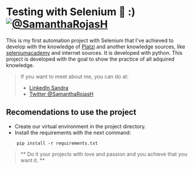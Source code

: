 # Testing with Selenium 💚 :) [![@SamanthaRojasH](https://i.imgur.com/skj3q6L.png?2 "@SamanthaRojasH")](https://i.imgur.com/skj3q6L.png?2 "@SamanthaRojasH")

This is my first automation project with Selenium that I've achieved to develop with the knowledge of [Platzi](https://platzi.com/ "Platzi") and another knowledge sources, like [seleniumacademy](https://www.seleniumacademy.net/ "seleniumacademy") and internet sources. It is developed with python. This project is developed with the goal to show the practice of all adquired knowledge.


> If you want to meet about me, you can do at:
>
> - [LinkedIn Sandra](https://www.linkedin.com/in/sandra-rojas-herran/ "LinkedIn")
> - [Twitter @SamanthaRojasH](https://twitter.com/SamanthaRojasH "Twitter @SamanthaRojasH")

## Recomendations to use the project
* Create our virtual environment in the project directory.
* Install the requirements with the next command:

```
	pip install -r requirements.txt
```

> ** Do it your projects with love and passion and you achieve that you want it. **
